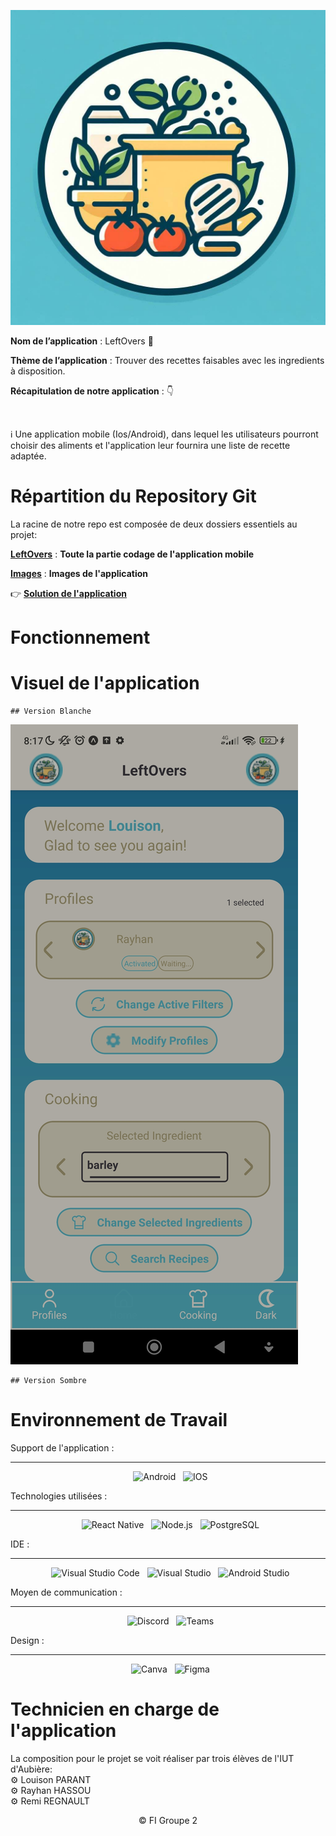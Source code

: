 <div align = center>

![Image de l'application](Images/LeftOvers_Logo.jpg)

</div>

**Nom de l’application** : LeftOvers :pizza:
</br>

**Thème de l’application** : Trouver des recettes faisables avec les ingredients à disposition.
</br>

**Récapitulation de notre application** : 👇

</br>

:information_source: Une application mobile (Ios/Android), dans lequel les utilisateurs pourront choisir des aliments et l'application leur fournira une liste de recette adaptée.

# Répartition du Repository Git

La racine de notre repo est composée de deux dossiers essentiels au projet:

[**LeftOvers**](LeftOvers) : **Toute la partie codage de l'application mobile**

[**Images**](Images) : **Images de l'application**

👉 [**Solution de l'application**](LeftOvers/App.tsx)

# Fonctionnement

# Visuel de l'application

    ## Version Blanche

![Home](Images/Screens/White/home.jpg)

    ## Version Sombre 

# Environnement de Travail

Support de l'application :

<div align = center>

---

&nbsp; ![Android](https://img.shields.io/badge/Android-3DDC84?style=for-the-badge&logo=android&logoColor=white)
&nbsp; ![IOS](https://img.shields.io/badge/iOS-000000?style=for-the-badge&logo=ios&logoColor=white)

</div>


Technologies utilisées :

<div align = center>

---

&nbsp; ![React Native](https://img.shields.io/badge/React_Native-20232A?style=for-the-badge&logo=react&logoColor=61DAFB)
&nbsp; ![Node.js](https://img.shields.io/badge/Node.js-43853D?style=for-the-badge&logo=node.js&logoColor=white)
&nbsp; ![PostgreSQL](https://img.shields.io/badge/PostgreSQL-316192?style=for-the-badge&logo=postgresql&logoColor=white)

</div>

IDE :

<div align = center>

---

&nbsp; ![Visual Studio Code](https://img.shields.io/badge/Visual_Studio_Code-0078D4?style=for-the-badge&logo=visual%20studio%20code&logoColor=white)
&nbsp; ![Visual Studio](https://img.shields.io/badge/Visual_Studio-5C2D91?style=for-the-badge&logo=visual%20studio&logoColor=white)
&nbsp; ![Android Studio](https://img.shields.io/badge/Android_Studio-3DDC84?style=for-the-badge&logo=android-studio&logoColor=white)

</div>

Moyen de communication :

<div align = center>

---

&nbsp; ![Discord](https://img.shields.io/badge/Discord-7289DA?style=for-the-badge&logo=discord&logoColor=white)
&nbsp; ![Teams](https://img.shields.io/badge/Microsoft_Teams-6264A7?style=for-the-badge&logo=microsoft-teams&logoColor=white)

</div>

Design :

<div align = center>

---

&nbsp; ![Canva](https://img.shields.io/badge/Canva-%2300C4CC.svg?&style=for-the-badge&logo=Canva&logoColor=white)
&nbsp; ![Figma](https://img.shields.io/badge/Figma-F24E1E?style=for-the-badge&logo=figma&logoColor=white)

</div>





# Technicien en charge de l'application

La composition pour le projet se voit réaliser par trois élèves de l'IUT d'Aubière:
<br>
⚙️ Louison PARANT
<br>
⚙️ Rayhan HASSOU 
<br>
⚙️ Remi REGNAULT 

<div align = center>
© FI Groupe 2
</div>